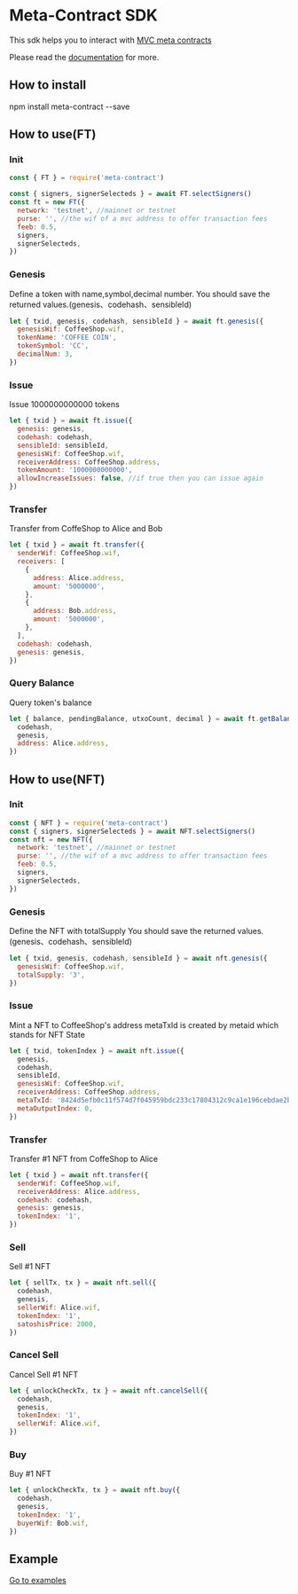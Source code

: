 # Meta-Contract SDK

This sdk helps you to interact with [MVC meta contracts][mvc]

Please read the [documentation][docs] for more.

## How to install

npm install meta-contract --save

## How to use(FT)

### Init

```js
const { FT } = require('meta-contract')

const { signers, signerSelecteds } = await FT.selectSigners()
const ft = new FT({
  network: 'testnet', //mainnet or testnet
  purse: '', //the wif of a mvc address to offer transaction fees
  feeb: 0.5,
  signers,
  signerSelecteds,
})
```

### Genesis

Define a token with name,symbol,decimal number.
You should save the returned values.(genesis、codehash、sensibleId)

```js
let { txid, genesis, codehash, sensibleId } = await ft.genesis({
  genesisWif: CoffeeShop.wif,
  tokenName: 'COFFEE COIN',
  tokenSymbol: 'CC',
  decimalNum: 3,
})
```

### Issue

Issue 1000000000000 tokens

```js
let { txid } = await ft.issue({
  genesis: genesis,
  codehash: codehash,
  sensibleId: sensibleId,
  genesisWif: CoffeeShop.wif,
  receiverAddress: CoffeeShop.address,
  tokenAmount: '1000000000000',
  allowIncreaseIssues: false, //if true then you can issue again
})
```

### Transfer

Transfer from CoffeShop to Alice and Bob

```js
let { txid } = await ft.transfer({
  senderWif: CoffeeShop.wif,
  receivers: [
    {
      address: Alice.address,
      amount: '5000000',
    },
    {
      address: Bob.address,
      amount: '5000000',
    },
  ],
  codehash: codehash,
  genesis: genesis,
})
```

### Query Balance

Query token's balance

```js
let { balance, pendingBalance, utxoCount, decimal } = await ft.getBalanceDetail({
  codehash,
  genesis,
  address: Alice.address,
})
```

## How to use(NFT)

### Init

```js
const { NFT } = require('meta-contract')
const { signers, signerSelecteds } = await NFT.selectSigners()
const nft = new NFT({
  network: 'testnet', //mainnet or testnet
  purse: '', //the wif of a mvc address to offer transaction fees
  feeb: 0.5,
  signers,
  signerSelecteds,
})
```

### Genesis

Define the NFT with totalSupply
You should save the returned values.(genesis、codehash、sensibleId)

```js
let { txid, genesis, codehash, sensibleId } = await nft.genesis({
  genesisWif: CoffeeShop.wif,
  totalSupply: '3',
})
```

### Issue

Mint a NFT to CoffeeShop's address
metaTxId is created by metaid which stands for NFT State

```js
let { txid, tokenIndex } = await nft.issue({
  genesis,
  codehash,
  sensibleId,
  genesisWif: CoffeeShop.wif,
  receiverAddress: CoffeeShop.address,
  metaTxId: '8424d5efb0c11f574d7f045959bdc233c17804312c9ca1e196cebdae2b2646ea',
  metaOutputIndex: 0,
})
```

### Transfer

Transfer #1 NFT from CoffeShop to Alice

```js
let { txid } = await nft.transfer({
  senderWif: CoffeeShop.wif,
  receiverAddress: Alice.address,
  codehash: codehash,
  genesis: genesis,
  tokenIndex: '1',
})
```

### Sell

Sell #1 NFT

```js
let { sellTx, tx } = await nft.sell({
  codehash,
  genesis,
  sellerWif: Alice.wif,
  tokenIndex: '1',
  satoshisPrice: 2000,
})
```

### Cancel Sell

Cancel Sell #1 NFT

```js
let { unlockCheckTx, tx } = await nft.cancelSell({
  codehash,
  genesis,
  tokenIndex: '1',
  sellerWif: Alice.wif,
})
```

### Buy

Buy #1 NFT

```js
let { unlockCheckTx, tx } = await nft.buy({
  codehash,
  genesis,
  tokenIndex: '1',
  buyerWif: Bob.wif,
})
```

## Example

<a href="http://gitlab2.showpay.top/front-end/meta-contract/-/tree/master/examples">Go to examples</a>

[docs]: ''
[mvc]: ''
